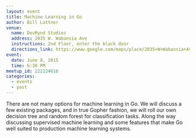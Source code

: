 ```yaml
---
layout: event
title: Machine Learning in Go
author: Bill Lattner
venue:
  name: DevMynd Studios
  address: 2035 W. Wabansia Ave
  instructions: 2nd Floor, enter the black door
  directions_link: https://www.google.com/maps/place/2035+W+Wabansia+Ave,+Chicago,+IL+60647/@41.9120576,-87.6789658,17z
event:
  date: June 8, 2015
  time: 6:30 PM
meetup_id: 222224616
categories:
  - events
  - past
---
```

There are not many options for machine learning in Go.
We will discuss a few existing packages, and in true Gopher fashion,
we will roll our own decision tree and random forest for classification tasks. 
Along the way discussing supervised machine learning and some features that make 
Go well suited to production machine learning systems.
